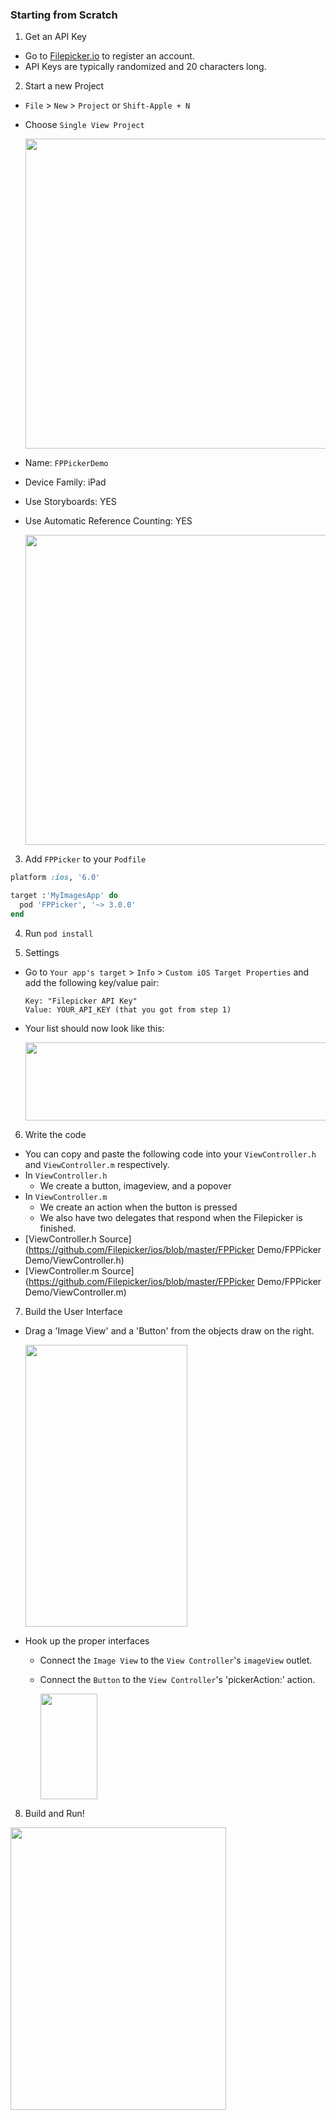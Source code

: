 ### Starting from Scratch

1. Get an API Key
  - Go to [Filepicker.io](www.filepicker.io) to register an account.
  - API Keys are typically randomized and 20 characters long.

2. Start a new Project
  - `File` > `New` > `Project` or `Shift-Apple + N`
  - Choose `Single View Project`

    <img src="https://github.com/Filepicker/ios/raw/cleanup-for-ios6/Docs/10.png" width="757" height="496">
  - Name: `FPPickerDemo`
  - Device Family: iPad
  - Use Storyboards: YES
  - Use Automatic Reference Counting: YES

    <img src="https://github.com/Filepicker/ios/raw/cleanup-for-ios6/Docs/20.png" width="757" height="496">
3. Add `FPPicker` to your `Podfile`
  ```ruby
  platform :ios, '6.0'

  target :'MyImagesApp' do
    pod 'FPPicker', '~> 3.0.0'
  end
  ```

4. Run `pod install`

5. Settings
  - Go to `Your app's target` > `Info` > `Custom iOS Target Properties` and add the following key/value pair:

    ```
    Key: "Filepicker API Key"
    Value: YOUR_API_KEY (that you got from step 1)
    ```
  - Your list should now look like this:

    <img src="https://github.com/Filepicker/ios/raw/cleanup-for-ios6/Docs/150.png" width="590" height="125">

6. Write the code
  - You can copy and paste the following code into your `ViewController.h` and `ViewController.m` respectively.
  - In `ViewController.h`
      - We create a button, imageview, and a popover
  - In `ViewController.m`
      - We create an action when the button is pressed
      - We also have two delegates that respond when the Filepicker is finished.
  - [ViewController.h Source](https://github.com/Filepicker/ios/blob/master/FPPicker Demo/FPPicker Demo/ViewController.h)
  - [ViewController.m Source](https://github.com/Filepicker/ios/blob/master/FPPicker Demo/FPPicker Demo/ViewController.m)

7. Build the User Interface
  - Drag a 'Image View' and a 'Button' from the objects draw on the right.

    <img src="https://github.com/Filepicker/ios/raw/cleanup-for-ios6/Docs/110.png" width="259" height="451">
  - Hook up the proper interfaces
      - Connect the `Image View` to the `View Controller`'s `imageView` outlet.
      - Connect the `Button` to the `View Controller`'s 'pickerAction:' action.

        <img src="https://github.com/Filepicker/ios/raw/cleanup-for-ios6/Docs/140.png" width="91" height="169">

8. Build and Run!

  <img src="https://github.com/Filepicker/ios/raw/cleanup-for-ios6/Docs/160.png" width="345" height="452">

